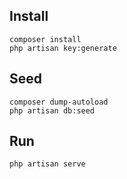 ## Install
```
composer install
php artisan key:generate
```

## Seed
```
composer dump-autoload
php artisan db:seed
```

## Run
```
php artisan serve
```
